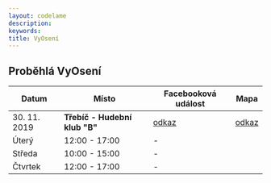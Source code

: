 ```yaml
---
layout: codelame
description:
keywords:
title: VyOsení
---
```


## Proběhlá VyOsení

| Datum        | Místo                         | Facebooková událost    | Mapa                |
|--------------|-------------------------------|------------------------|---------------------|
| 30. 11. 2019 | **Třebíč - Hudební klub "B"** | [odkaz](https://www.facebook.com/events/422577588348440/) | [odkaz](https://osm.org/go/0Jt11hvK1?node=2780209194) |
| Úterý        | 12:00 - 17:00                 | -                   |
| Středa       | 10:00 - 15:00                 | -                   |
| Čtvrtek      | 12:00 - 17:00                 | -                   |
